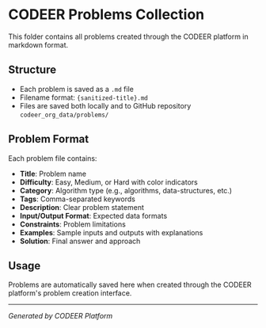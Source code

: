 # CODEER Problems Collection

This folder contains all problems created through the CODEER platform in markdown format.

## Structure

- Each problem is saved as a `.md` file
- Filename format: `{sanitized-title}.md`
- Files are saved both locally and to GitHub repository `codeer_org_data/problems/`

## Problem Format

Each problem file contains:

- **Title**: Problem name
- **Difficulty**: Easy, Medium, or Hard with color indicators
- **Category**: Algorithm type (e.g., algorithms, data-structures, etc.)
- **Tags**: Comma-separated keywords
- **Description**: Clear problem statement
- **Input/Output Format**: Expected data formats
- **Constraints**: Problem limitations
- **Examples**: Sample inputs and outputs with explanations
- **Solution**: Final answer and approach

## Usage

Problems are automatically saved here when created through the CODEER platform's problem creation interface.

---

_Generated by CODEER Platform_
